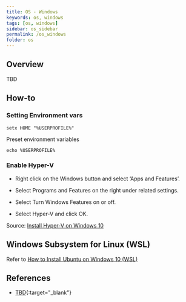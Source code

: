 ```yaml
---
title: OS - Windows
keywords: os, windows
tags: [os, windows]
sidebar: os_sidebar
permalink: /os_windows
folder: os
---
```


## Overview

TBD

## How-to

### Setting Environment vars

```
setx HOME "%USERPROFILE%"
```

Preset environment variables
```
echo %USERPROFILE%
```

### Enable Hyper-V

- Right click on the Windows button and select ‘Apps and Features’.

- Select Programs and Features on the right under related settings.

- Select Turn Windows Features on or off.

- Select Hyper-V and click OK.


Source: [Install Hyper-V on Windows 10](https://docs.microsoft.com/en-us/virtualization/hyper-v-on-windows/quick-start/enable-hyper-v#enable-the-hyper-v-role-through-settings)


## Windows Subsystem for Linux (WSL)

Refer to [How to Install Ubuntu on Windows 10 (WSL)](https://linoxide.com/distros/how-install-ubuntu-windows-10/)
 

## References 
  
- [TBD](){:target="_blank"}